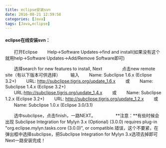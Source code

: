 ```yaml
---
title: eclipse安装svn
date: 2016-08-21 12:59:58
categories: [Java]
tags: [Java,eclipse]
---
```

#### eclipse在线安装svn：
　　打开Eclipse
　　Help->Software Updates->find and install(如果没有这个就用help->Software Updates->Add/Remove Software即可)

　　选择search for new features to install, Next
　　
　　点击new remote site（有以下版本可供选择）
　　输入
　　Name: Subclipse 1.6.x (Eclipse 3.2+)
　　URL:  http://subclipse.tigris.org/update_1.6.x
　　或
　　Name: Subclipse 1.4.x (Eclipse 3.2+)
　　URL:http://subclipse.tigris.org/update_1.4.x
　　或
　　Name: Subclipse 1.2.x (Eclipse 3.2+)
　　URL:  http://subclipse.tigris.org/update_1.2.x
　　或
　　Name: Subclipse 1.0.x (Eclipse 3.0/3.1)

　　选中subclipse，点击finish，一路NEXT。
　　
　　**注意：**有些时候会出现 Subclipse Integration for Mylyn 3.x (Optional) (3.0.0) requires plug-in "org.eclipse.mylyn.tasks.core (3.0.0)", or compatible.错误，这个不要紧，在弹出框中选择subclipse，把Subclipse Integration for Mylyn 3.x选项去掉即可Next一路安装完成！